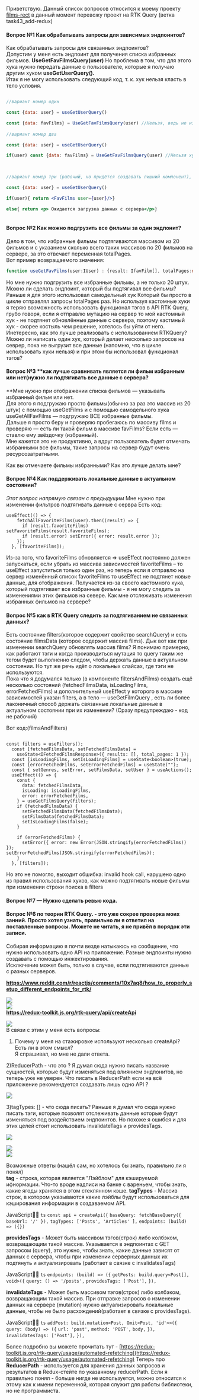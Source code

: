 Приветствую.
Данный список вопросов относится к моему проекту [films-rect](https://github.com/GeorgeSemenov/films-rect/) в данный момент перевожу проект на RTK Query (ветка task43_add-redux)
#### Вопрос №1 **Как обрабатывать запросы для зависимых эндпоинтов?**

Как обрабатывать запросы для связанных эндпоинтов?  
Допустим у меня есть эндпоинт для получения списка избранных фильмов. **UseGetFavFilmsQuery(user)** Но проблема в том, что для этого хука нужно передать данные о пользователе, которые я получаю другим хуком **useGetUserQuery().**  
Итак я не могу использовать следующий код, т. к. хук нельзя класть в тело условия.  
```jsx

//вариант номер один

const {data: user} = useGetUserQuery()

const {data: favFilms} = UseGetFavFilmsQuery(user) //Нельзя, ведь не известно — удалось ли подтянуть user или нет.  
  
//вариант номер два

const {data: user} = useGetUserQuery()

if(user) const {data: favFilms} = UseGetFavFilmsQuery(user) //Нельзя хуки класть в тело условия

  

//вариант номер три (рабочий, но придётся создавать лишний компонент), **хотелось бы уйти от этого.**

const {data: user} = useGetUserQuery()

if(user){ return <FavFilms user={user}/>}

else{ return <p> Ожидается загрузка данных с сервера</p>}  
  
```

  
#### Вопрос №2 **Как можно подгрузить все фильмы за один эндпонит?**  

Дело в том, что избранные фильмы подтягиваются массивом из 20 фильмов и с указанием сколько всего таких массивов по 20 фильмов на сервере, за это отвечает переменная totalPages.  
Вот пример возвращаемого значения:  
```ts  
function useGetFavFilms(user:IUser) : {result: IfavFilm[], totalPages:number}  
```  
Но мне нужно подгрузить все избранные фильмы, а не только 20 штук. Можно ли сделать эндпоинт, который бы подтягивал все фильмы?  
Раньше я для этого использовал самодельный хук Который бы просто в цикле отправлял запросы totalPages раз.  Но используя кастомные хуки я теряю возможность использовать функционал тэгов в API RTK Query, грубо говоря, если я отправлю мутацию на сервер то мой кастомный хук - не подтянет обновлённые данные с сервера, поэтому кастмный хук - скорее костыль чем решение, хотелось бы уйти от него.
Инетересно, как это лучше реализовать с использованием RTKQuery? Можно ли написать один хук, который делает несколько запросов на севрер, пока не выгрузит все данные (напомню, что в цикле использовать хуки нельзя) и при этом  бы использовал функционал тэгов?
  
#### Вопрос №3 **как лучше сравнивать является ли фильм избранным или нет(нужно ли подтягивать все данные с сервера?  

**Мне нужно при отображении списка фильмов — указывать избранный фильм или нет.  
Для этого я подгружаю просто фильмы(обычно за раз это массив из 20 штук) с помощью useGetFilms и с помощью самодельного хука useGetAllFavFilms — подгружаю ВСЕ избранные фильмы.  
Дальше я просто беру и проверяю пробегаюсь по массиву films и проверяю — есть ли такой фильм в массиве favFilms? Если есть — ставлю ему звёздочку (избранный).  
Мне кажется это не продуктивно, а вдруг пользователь будет отмечать избранными все фильмы, такие запросы на сервер будут очень ресурсозатратными.  
  
Как вы отмечаете фильмы избранными? Как это лучше делать мне?

#### Вопрос №4 Как поддерживать локальные данные в актуальном состоянии?
*Этот вопрос напрямую связан с предыдущим*
Мне нужно при изменении фильтров подтягивать данные с сервра Есть код:  
```tsx
useEffect(() => {
    fetchAllFavoriteFilms(user).then((result) => {
      if (result.favoriteFilms) setFavoriteFilms(result.favoriteFilms);
      if (result.error) setError({ error: result.error });
    });
  }, [favoriteFilms]);
```

Из-за того, что favoriteFilms обновляется => useEffect постоянно должен запускаться, если убрать из массива зависимостей favoriteFilms – то useEffect запуститься только один раз, но теперь если я отправлю на сервер изменённый список favoriteFilms то useEffect не подтянет новые данные, для отображения.
Получается из-за своего кастомного хука, который подтягивает все избранные фильмы - я не могу следить за изменениями этих фильмов на севере. Как мне отслеживать изменения избранных фильмов на сервере?
  
#### Вопрос №5 **как в** **RTK Query** **следить за подтягиванием не связанных данных?**
Есть состояние filters(которое содержит свойство searchQuery) и есть состояние filmsData (которое содержит массив films). Дык вот как при изменении searchQuery обновлять массив films? Я понимаю примерно, как работают тэги и когда производиться мутация то query таким же тегом будет выполненно следом, чтобы держать данные в актуальном состоянии. Но тут же речь идёт о локальных слайсах, где тэги не используются.  
Пока что я додумался только (в компоненте filtersAndFilms) создать ещё несколько состояний (fetchedFilmsData, isLoadingFilms, errorFetchedFilms) и дополнительный useEffect у которого в массиве зависимостей указан filters, а в тело — useGetFilmQuery , есть ли более лаконичный способ держать связанные локальные данные в актуальном состоянии при их изменении? (Сразу предупреждаю - код не рабочий)

Вот код:(filmsAndFilters)  
```tsx

const filters = useFilters();
  const [fetchedFilmsData, setFetchedFilmsData] =
    useState<IFetchedFilmsResponse>({ results: [], total_pages: 1 });
  const [isLoadingFilms, setIsLoadingFilms] = useState<boolean>(true);
  const [errorFetchedFilms, setErrorFetchedFilms] = useState("");
  const { setGenres, setError, setFilmsData, setUser } = useActions();
  useEffect(() => {
    const {
      data: fetchedFilmsData,
      isLoading: isLoadingFilms,
      error: errorFetchedFilms,
    } = useGetFilmsQuery(filters);
    if (fetchedFilmsData) {
      setFetchedFilmsData(fetchedFilmsData);
      setFilmsData(fetchedFilmsData);
      setIsLoadingFilms(false);
    }

    if (errorFetchedFilms) {
      setError({ error: new Error(JSON.stringify(errorFetchedFilms)) });
setErrorFetchedFilms(JSON.stringify(errorFetchedFilms));
    }
  }, [filters]);
```
  Но это не помогло, выходит обшибка: invalid hook call, нарушено одно из правил использования хуков, как можно подтягивать новые фильмы при изменении строки поиска в filters

  
#### Вопрос №7 — **Нужно сделать ревью кода.**

  
#### Вопрос №6 **по теории** **RTK Query.** - это уже сокрее проверка моих занний. Просто хотел узнать, правильно ли я ответил на поставленные вопросы. Можете не читать, я не привёл в порядок эти записи.

Собирая информацию я почти везде натыкаюсь на сообщение, что нужно использовать одно API на приложение. Разные эндпоинты нужно создавать с помощью инжектирования.  
Исключение может быть, только в случае, если подтягиваются данные с разных серверов.

  
  

**https://www.reddit.com/r/reactjs/comments/10x7aq8/how_to_properly_setup_different_endpoints_for_rtk/**

![](file:///tmp/lu225753fl2g.tmp/lu225753fl2u_tmp_fc39348036aaee62.png)  
![](file:///tmp/lu225753fl2g.tmp/lu225753fl2u_tmp_913d4c1c65ef1c76.png)  
**https://redux-toolkit.js.org/rtk-query/api/createApi**

  

![](file:///tmp/lu225753fl2g.tmp/lu225753fl2u_tmp_cee1f213055d650a.png)  
В связи с этим у меня есть вопросы:  
1) Почему у меня на стажировке используют несколько createApi? Есть ли в этом смысл?  
Я спрашивал, но мне не дали ответа.  
  
2)ReducerPath - что это ? Я думал сюда нужно писать название сущностей, которые будут изменяться под влиянием эндпонитов, но теперь уже не уверен. Что писать в ReducerPath если на всё приложение рекомендуется создавать лишь одно API ?

![](file:///tmp/lu225753fl2g.tmp/lu225753fl2u_tmp_12af7dfc951d1cbc.png)  
  

  

3)tagTypes: [] - что сюда писать? Раньше я думал что сюда нужно писать тэги, которые позволят отслеживать данные которые будут изменяться под воздействием эндпоинтов. Но похоже я ошибся и для этих целей стоит использовать invalidateTags и providesTags.

![](file:///tmp/lu225753fl2g.tmp/lu225753fl2u_tmp_d961bbfb25cdddca.png)  
  

![](file:///tmp/lu225753fl2g.tmp/lu225753fl2u_tmp_51f3d3423ac0d247.png)  
![](file:///tmp/lu225753fl2g.tmp/lu225753fl2u_tmp_b3f40d6a6636eb19.png)  
  
Возможные ответы (нашёл сам, но хотелось бы знать, правильно ли я понял)  
****tag**** - строка, которая является "Лэйблом" для кэшируемой ифнормации. Что-то вроде надписи на банке с вареньем, чтобы знать, какие ягоды хранятся в этом стеклянном кэше. ****tagTypes**** - Массив строк, в котором указываются какие лэйблы будут использоваться для кэширования информации в создаваемом API.

JavaScript
`ts` 
`const api = createApi({` 
`baseQuery: fetchBaseQuery({ baseUrl: '/' }),` 
`tagTypes: ['Posts', 'Articles' ],` 
`endpoints: (build) => ({})` 

****providesTags**** - Может быть массивом тэгов(строк) либо колбэком, возвращающим такой массив. Указывается в эндпоинтах с GET запросом (query), это нужно, чтобы знать, какие данные зависят от данных с сервера, чтобы при изменении серверных данных их подтянуть и актуализировать (работает в связке с invalidatesTags)

JavaScript
`ts` 
`endpoints: (build) => ({` 
    `getPosts: build.query<Post[], void>({` 
      `query: () => '/posts',` 
      `providesTags: ['Post'],` 
    `}),` 

****invalidateTags**** - Может быть массивом тэгов(строк) либо колбэком, возвращающим такой массив. При отправке запросов о изменении данных на сервере (mutation) нужно актуализировать локальные данные, чтобы не было расхождений(работает в связке с providesTags).

JavaScript
`ts` 
`addPost: build.mutation<Post, Omit<Post, 'id'>>({` 
      `query: (body) => ({` 
        `url: 'post',` 
        `method: 'POST',` 
        `body,` 
      `}),` 
      `invalidatesTags: ['Post'],` 
    `}),` 

Более подробно вы можете прочитать тут - [https://redux-toolkit.js.org/rtk-query/usage/automated-refetching](https://redux-toolkit.js.org/rtk-query/usage/automated-refetching) Теперь про ****ReducerPath**** - используется для хранения данных запросов и результатов в Redux-стейте по указанному reducerPath. Если я правильно понял - больше нигде не используется, можно относится к этому как к имени переменной, которая служит для работы библиотеки, но не программиста.
